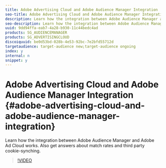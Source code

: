 ```yaml
---
title: Adobe Advertising Cloud and Adobe Audience Manager Integration
seo-title: Adobe Advertising Cloud and Adobe Audience Manager Integration
description: Learn how the integration between Adobe Audience Manager and Adobe Ad Cloud works. Also get answers about match rates and third party cookie-synching.
seo-description: Learn how the integration between Adobe Audience Manager and Adobe Ad Cloud works. Also get answers about match rates and third party cookie-synching.
uuid: 9dd94ffa-eab7-4a28-b930-11c44bedc4ad
products: SG_AUDIENCEMANAGER
products: SG_ADVERTISINGCLOUD
discoiquuid: be0d53bd-028b-4e53-92bc-7e2bfd55712d
targetaudience: target-audience new;target-audience ongoing
index: y
internal: n
snippet: y
---
```


# Adobe Advertising Cloud and Adobe Audience Manager Integration {#adobe-advertising-cloud-and-adobe-audience-manager-integration}

Learn how the integration between Adobe Audience Manager and Adobe Ad Cloud works. Also get answers about match rates and third party cookie-synching.

>[!VIDEO](https://video.tv.adobe.com/v/25894/?quality=12)